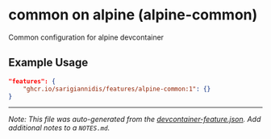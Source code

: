 
# common on alpine (alpine-common)

Common configuration for alpine devcontainer

## Example Usage

```json
"features": {
    "ghcr.io/sarigiannidis/features/alpine-common:1": {}
}
```





---

_Note: This file was auto-generated from the [devcontainer-feature.json](https://github.com/sarigiannidis/features/blob/main/src/alpine-common/devcontainer-feature.json).  Add additional notes to a `NOTES.md`._
